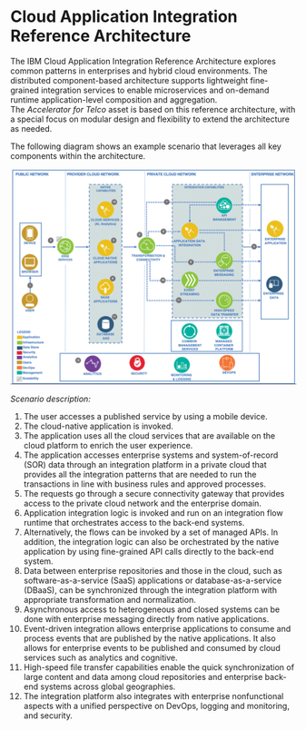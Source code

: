 # Cloud Application Integration Reference Architecture

The IBM Cloud Application Integration Reference Architecture explores common patterns in enterprises and hybrid cloud environments. The distributed component-based architecture supports lightweight fine-grained integration services to enable microservices and on-demand runtime application-level composition and aggregation.  
The *Accelerator for Telco* asset is based on this reference architecture, with a special focus on modular design and flexibility to extend the architecture as needed.

The following diagram shows an example scenario that leverages all key components within the architecture.

![Ref Architecture](img/hybrid-ref-arch.png)

*Scenario description:*  
1. The user accesses a published service by using a mobile device.  
2. The cloud-native application is invoked.  
3. The application uses all the cloud services that are available on the cloud platform to enrich the user experience.  
4. The application accesses enterprise systems and system-of-record (SOR) data through an integration platform in a private cloud that provides all the integration patterns that are needed to run the transactions in line with business rules and approved processes.  
5. The requests go through a secure connectivity gateway that provides access to the private cloud network and the enterprise domain.  
6. Application integration logic is invoked and run on an integration flow runtime that orchestrates access to the back-end systems.  
7. Alternatively, the flows can be invoked by a set of managed APIs. In addition, the integration logic can also be orchestrated by the native application by using fine-grained API calls directly to the back-end system.  
8. Data between enterprise repositories and those in the cloud, such as software-as-a-service (SaaS) applications or database-as-a-service (DBaaS), can be synchronized through the integration platform with appropriate transformation and normalization.  
9. Asynchronous access to heterogeneous and closed systems can be done with enterprise messaging directly from native applications.  
10. Event-driven integration allows enterprise applications to consume and process events that are published by the native applications. It also allows for enterprise events to be published and consumed by cloud services such as analytics and cognitive.  
11. High-speed file transfer capabilities enable the quick synchronization of large content and data among cloud repositories and enterprise back-end systems across global geographies.  
12. The integration platform also integrates with enterprise nonfunctional aspects with a unified perspective on DevOps, logging and monitoring, and security.
